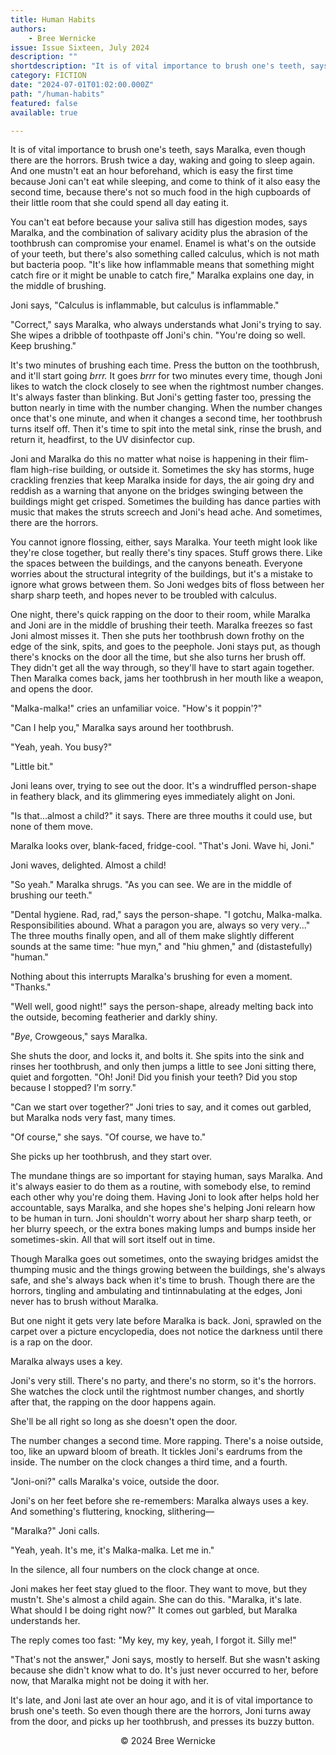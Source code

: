 ```yaml
---
title: Human Habits
authors:
    - Bree Wernicke
issue: Issue Sixteen, July 2024
description: "" 
shortdescription: "It is of vital importance to brush one's teeth, says Maralka, even though there are the horrors. Brush twice a day, waking and going to sleep again. And one mustn't eat an hour beforehand, which is easy the first time because Joni can't eat while sleeping, and come to think of it also easy the second time, because there's not so much food in the high cupboards of their little room that she could spend all day eating it. <p>You can't eat before because your saliva still has digestion modes, says Maralka, and the combination of salivary acidity plus the abrasion of the toothbrush can compromise your enamel. Enamel is what's on the outside of your teeth, but there's also something called calculus, which is not math but bacteria poop &quot;It's like how inflammable means that something might catch fire or it might be unable to catch fire,&quot; Maralka explains one day, in the middle of brushing.</p>"
category: FICTION
date: "2024-07-01T01:02:00.000Z"
path: "/human-habits"
featured: false
available: true

---
```


It is of vital importance to brush one's teeth, says Maralka, even
though there are the horrors. Brush twice a day, waking and going to
sleep again. And one mustn't eat an hour beforehand, which is easy the
first time because Joni can't eat while sleeping, and come to think of
it also easy the second time, because there's not so much food in the
high cupboards of their little room that she could spend all day eating
it.

You can't eat before because your saliva still has digestion modes, says
Maralka, and the combination of salivary acidity plus the abrasion of
the toothbrush can compromise your enamel. Enamel is what's on the
outside of your teeth, but there's also something called calculus, which
is not math but bacteria poop. "It's like how inflammable means that
something might catch fire or it might be unable to catch fire," Maralka
explains one day, in the middle of brushing.

Joni says, "Calculus is inflammable, but calculus is inflammable."

"Correct," says Maralka, who always understands what Joni's trying to
say. She wipes a dribble of toothpaste off Joni's chin. "You're doing so
well. Keep brushing."

It\'s two minutes of brushing each time. Press the button on the
toothbrush, and it'll start going *brrr.* It goes *brrr* for two minutes
every time, though Joni likes to watch the clock closely to see when the
rightmost number changes. It's always faster than blinking. But Joni's
getting faster too, pressing the button nearly in time with the number
changing. When the number changes once that's one minute, and when it
changes a second time, her toothbrush turns itself off. Then it's time
to spit into the metal sink, rinse the brush, and return it, headfirst,
to the UV disinfector cup.

Joni and Maralka do this no matter what noise is happening in their
flim-flam high-rise building, or outside it. Sometimes the sky has
storms, huge crackling frenzies that keep Maralka inside for days, the
air going dry and reddish as a warning that anyone on the bridges
swinging between the buildings might get crisped. Sometimes the building
has dance parties with music that makes the struts screech and Joni's
head ache. And sometimes, there are the horrors.

You cannot ignore flossing, either, says Maralka. Your teeth might look
like they're close together, but really there's tiny spaces. Stuff grows
there. Like the spaces between the buildings, and the canyons beneath.
Everyone worries about the structural integrity of the buildings, but
it's a mistake to ignore what grows between them. So Joni wedges bits of
floss between her sharp sharp teeth, and hopes never to be troubled with
calculus.

One night, there's quick rapping on the door to their room, while
Maralka and Joni are in the middle of brushing their teeth. Maralka
freezes so fast Joni almost misses it. Then she puts her toothbrush down
frothy on the edge of the sink, spits, and goes to the peephole. Joni
stays put, as though there's knocks on the door all the time, but she
also turns her brush off. They didn't get all the way through, so
they'll have to start again together. Then Maralka comes back, jams her
toothbrush in her mouth like a weapon, and opens the door.

"Malka-malka!" cries an unfamiliar voice. "How's it poppin'?"

"Can I help you," Maralka says around her toothbrush.

"Yeah, yeah. You busy?"

"Little bit."

Joni leans over, trying to see out the door. It's a windruffled
person-shape in feathery black, and its glimmering eyes immediately
alight on Joni.

"Is that...almost a child?" it says. There are three mouths it could
use, but none of them move.

Maralka looks over, blank-faced, fridge-cool. "That's Joni. Wave hi,
Joni."

Joni waves, delighted. Almost a child!

"So yeah." Maralka shrugs. "As you can see. We are in the middle of
brushing our teeth."

"Dental hygiene. Rad, rad," says the person-shape. "I gotchu,
Malka-malka. Responsibilities abound. What a paragon you are, always so
very very..." The three mouths finally open, and all of them make
slightly different sounds at the same time: "hue myn," and "hiu ghmen,"
and (distastefully) "human."

Nothing about this interrupts Maralka's brushing for even a moment.
"Thanks."

"Well well, good night!" says the person-shape, already melting back
into the outside, becoming featherier and darkly shiny.

"*Bye*, Crowgeous," says Maralka.

She shuts the door, and locks it, and bolts it. She spits into the sink
and rinses her toothbrush, and only then jumps a little to see Joni
sitting there, quiet and forgotten. "Oh! Joni! Did you finish your
teeth? Did you stop because I stopped? I'm sorry."

"Can we start over together?" Joni tries to say, and it comes out
garbled, but Maralka nods very fast, many times.

"Of course," she says. "Of course, we have to."

She picks up her toothbrush, and they start over.

The mundane things are so important for staying human, says Maralka. And
it's always easier to do them as a routine, with somebody else, to
remind each other why you're doing them. Having Joni to look after helps
hold her accountable, says Maralka, and she hopes she's helping Joni
relearn how to be human in turn. Joni shouldn't worry about her sharp
sharp teeth, or her blurry speech, or the extra bones making lumps and
bumps inside her sometimes-skin. All that will sort itself out in time.

Though Maralka goes out sometimes, onto the swaying bridges amidst the
thumping music and the things growing between the buildings, she's
always safe, and she's always back when it's time to brush. Though there
are the horrors, tingling and ambulating and tintinnabulating at the
edges, Joni never has to brush without Maralka.

But one night it gets very late before Maralka is back. Joni, sprawled
on the carpet over a picture encyclopedia, does not notice the darkness
until there is a rap on the door.

Maralka always uses a key.

Joni's very still. There's no party, and there's no storm, so it's the
horrors. She watches the clock until the rightmost number changes, and
shortly after that, the rapping on the door happens again.

She'll be all right so long as she doesn't open the door.

The number changes a second time. More rapping. There's a noise outside,
too, like an upward bloom of breath. It tickles Joni's eardrums from the
inside. The number on the clock changes a third time, and a fourth.

"Joni-oni?" calls Maralka's voice, outside the door.

Joni's on her feet before she re-remembers: Maralka always uses a key.
And something's fluttering, knocking, slithering—

"Maralka?" Joni calls.

"Yeah, yeah. It's me, it's Malka-malka. Let me in."

In the silence, all four numbers on the clock change at once.

Joni makes her feet stay glued to the floor. They want to move, but they
mustn't. She's almost a child again. She can do this. "Maralka, it's
late. What should I be doing right now?" It comes out garbled, but
Maralka understands her.

The reply comes too fast: "My key, my key, yeah, I forgot it. Silly me!"

"That's not the answer," Joni says, mostly to herself. But she wasn't
asking because she didn't know what to do. It's just never occurred to
her, before now, that Maralka might not be doing it with her.

It's late, and Joni last ate over an hour ago, and it is of vital
importance to brush one's teeth. So even though there are the horrors,
Joni turns away from the door, and picks up her toothbrush, and presses
its buzzy button.


<p style="text-align: center;">© 2024 Bree Wernicke</p>


